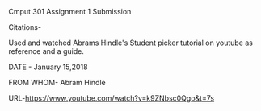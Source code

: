 Cmput 301 Assignment 1 Submission


Citations-

Used and watched Abrams Hindle's Student picker tutorial on youtube as reference and a guide.

DATE - January 15,2018

FROM WHOM- Abram Hindle

URL-https://www.youtube.com/watch?v=k9ZNbsc0Qgo&t=7s

